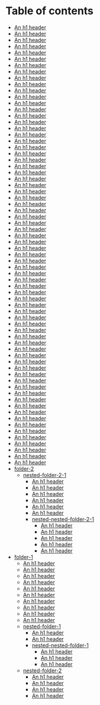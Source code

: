 # Table of contents

* [An h1 header](README.md)
* [An h1 header](<md-doc - Copy (12).md>)
* [An h1 header](<md-doc - Copy (13).md>)
* [An h1 header](<md-doc - Copy (14).md>)
* [An h1 header](<md-doc - Copy (15).md>)
* [An h1 header](<md-doc - Copy (16).md>)
* [An h1 header](<md-doc - Copy (17).md>)
* [An h1 header](<md-doc - Copy (18).md>)
* [An h1 header](<md-doc - Copy (19).md>)
* [An h1 header](<md-doc - Copy (20).md>)
* [An h1 header](<md-doc - Copy (21).md>)
* [An h1 header](<md-doc - Copy (22).md>)
* [An h1 header](<md-doc - Copy (23).md>)
* [An h1 header](<md-doc - Copy (24).md>)
* [An h1 header](<md-doc - Copy (25).md>)
* [An h1 header](<md-doc - Copy (26).md>)
* [An h1 header](<md-doc - Copy (27).md>)
* [An h1 header](<md-doc - Copy (28).md>)
* [An h1 header](<md-doc - Copy (29).md>)
* [An h1 header](<md-doc - Copy (30).md>)
* [An h1 header](<md-doc - Copy (31).md>)
* [An h1 header](<md-doc - Copy (32).md>)
* [An h1 header](<md-doc - Copy (33).md>)
* [An h1 header](<md-doc - Copy (34).md>)
* [An h1 header](<md-doc - Copy (35).md>)
* [An h1 header](<md-doc - Copy (36).md>)
* [An h1 header](<md-doc - Copy (37).md>)
* [An h1 header](<md-doc - Copy (38).md>)
* [An h1 header](<md-doc - Copy (39).md>)
* [An h1 header](<md-doc - Copy (40).md>)
* [An h1 header](<md-doc - Copy (41).md>)
* [An h1 header](<md-doc - Copy (42).md>)
* [An h1 header](<md-doc - Copy (43).md>)
* [An h1 header](<md-doc - Copy (44).md>)
* [An h1 header](<md-doc - Copy (45).md>)
* [An h1 header](<md-doc - Copy (46).md>)
* [An h1 header](<md-doc - Copy (47).md>)
* [An h1 header](<md-doc - Copy (48).md>)
* [An h1 header](<md-doc - Copy (49).md>)
* [An h1 header](<md-doc - Copy (50).md>)
* [An h1 header](<md-doc - Copy (51).md>)
* [An h1 header](<md-doc - Copy (52).md>)
* [An h1 header](<md-doc - Copy (53).md>)
* [An h1 header](<md-doc - Copy (54).md>)
* [An h1 header](<md-doc - Copy (55).md>)
* [An h1 header](<md-doc - Copy (56).md>)
* [An h1 header](<md-doc - Copy (57).md>)
* [An h1 header](<md-doc - Copy (58).md>)
* [An h1 header](<md-doc - Copy (59).md>)
* [An h1 header](<md-doc - Copy (60).md>)
* [An h1 header](<md-doc - Copy (61).md>)
* [An h1 header](<md-doc - Copy (62).md>)
* [An h1 header](<md-doc - Copy (63).md>)
* [An h1 header](<md-doc - Copy (64).md>)
* [An h1 header](<md-doc - Copy (65).md>)
* [An h1 header](<md-doc - Copy (66).md>)
* [An h1 header](<md-doc - Copy (67).md>)
* [An h1 header](<md-doc - Copy (68).md>)
* [An h1 header](<md-doc - Copy (69).md>)
* [An h1 header](<md-doc - Copy (70).md>)
* [An h1 header](<md-doc - Copy (71).md>)
* [An h1 header](<md-doc - Copy (72).md>)
* [An h1 header](<md-doc - Copy (73).md>)
* [An h1 header](<md-doc - Copy (74).md>)
* [An h1 header](<md-doc - Copy (75).md>)
* [An h1 header](<md-doc - Copy (76).md>)
* [An h1 header](<md-doc - Copy (77).md>)
* [An h1 header](<md-doc - Copy (78).md>)
* [An h1 header](<md-doc - Copy (79).md>)
* [An h1 header](<md-doc - Copy.md>)
* [folder-2](folder-2/README.md)
  * [nested-folder-2-1](folder-2/nested-folder-2-1/README.md)
    * [An h1 header](<folder-2/nested-folder-2-1/md-doc - Copy (80).md>)
    * [An h1 header](<folder-2/nested-folder-2-1/md-doc - Copy (81).md>)
    * [An h1 header](<folder-2/nested-folder-2-1/md-doc - Copy (82).md>)
    * [An h1 header](<folder-2/nested-folder-2-1/md-doc - Copy (83).md>)
    * [An h1 header](<folder-2/nested-folder-2-1/md-doc - Copy (84).md>)
    * [An h1 header](<folder-2/nested-folder-2-1/md-doc - Copy (85).md>)
    * [nested-nested-folder-2-1](folder-2/nested-folder-2-1/nested-nested-folder-2-1/README.md)
      * [An h1 header](<folder-2/nested-folder-2-1/nested-nested-folder-2-1/md-doc - Copy (86).md>)
      * [An h1 header](<folder-2/nested-folder-2-1/nested-nested-folder-2-1/md-doc - Copy (87).md>)
      * [An h1 header](<folder-2/nested-folder-2-1/nested-nested-folder-2-1/md-doc - Copy (88).md>)
      * [An h1 header](<folder-2/nested-folder-2-1/nested-nested-folder-2-1/md-doc - Copy (89).md>)
      * [An h1 header](<folder-2/nested-folder-2-1/nested-nested-folder-2-1/md-doc - Copy (90).md>)
* [folder-1](folder-1/README.md)
  * [An h1 header](<folder-1/md-doc - Copy (100).md>)
  * [An h1 header](<folder-1/md-doc - Copy (91).md>)
  * [An h1 header](<folder-1/md-doc - Copy (92).md>)
  * [An h1 header](<folder-1/md-doc - Copy (93).md>)
  * [An h1 header](<folder-1/md-doc - Copy (94).md>)
  * [An h1 header](<folder-1/md-doc - Copy (95).md>)
  * [An h1 header](<folder-1/md-doc - Copy (96).md>)
  * [An h1 header](<folder-1/md-doc - Copy (97).md>)
  * [An h1 header](<folder-1/md-doc - Copy (98).md>)
  * [An h1 header](<folder-1/md-doc - Copy (99).md>)
  * [nested-folder-1](folder-1/nested-folder-1/README.md)
    * [An h1 header](<folder-1/nested-folder-1/md-doc - Copy (5).md>)
    * [An h1 header](<folder-1/nested-folder-1/md-doc - Copy (6).md>)
    * [nested-nested-folder-1](folder-1/nested-folder-1/nested-nested-folder-1/README.md)
      * [An h1 header](<folder-1/nested-folder-1/nested-nested-folder-1/md-doc - Copy (2).md>)
      * [An h1 header](<folder-1/nested-folder-1/nested-nested-folder-1/md-doc - Copy (3).md>)
      * [An h1 header](<folder-1/nested-folder-1/nested-nested-folder-1/md-doc - Copy (4).md>)
  * [nested-folder-2](folder-1/nested-folder-2/README.md)
    * [An h1 header](<folder-1/nested-folder-2/md-doc - Copy (10).md>)
    * [An h1 header](<folder-1/nested-folder-2/md-doc - Copy (7).md>)
    * [An h1 header](<folder-1/nested-folder-2/md-doc - Copy (8).md>)
    * [An h1 header](<folder-1/nested-folder-2/md-doc - Copy (9).md>)
